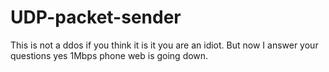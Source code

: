# UDP-packet-sender
This is not a ddos if you think it is it you are an idiot. 
But now I answer your questions yes 1Mbps phone web is going down.
